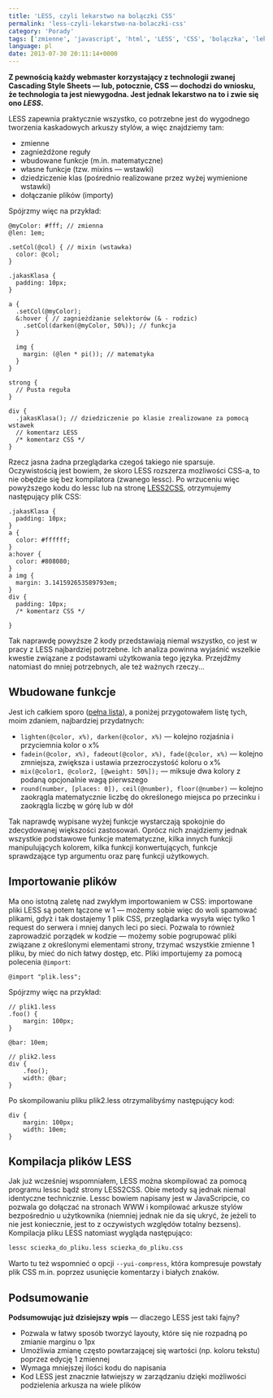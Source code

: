 ```yaml
---
title: 'LESS, czyli lekarstwo na bolączki CSS'
permalink: 'less-czyli-lekarstwo-na-bolaczki-css'
category: 'Porady'
tags: ['zmienne', 'javascript', 'html', 'LESS', 'CSS', 'bolączka', 'lekarstwo', 'style', 'webmastering', 'arkusze', 'funkcje', 'dziedziczenie', 'importowanie', 'WWW', 'kompresja']
language: pl
date: 2013-07-30 20:11:14+0000
---
```


**Z pewnością każdy webmaster korzystający z technologii zwanej Cascading Style Sheets — lub, potocznie, CSS — dochodzi do wniosku, że technologia ta jest niewygodna. Jest jednak lekarstwo na to i zwie się ono _LESS_.**

LESS zapewnia praktycznie wszystko, co potrzebne jest do wygodnego tworzenia kaskadowych arkuszy stylów, a więc znajdziemy tam:

- zmienne
- zagnieżdżone reguły
- wbudowane funkcje (m.in. matematyczne)
- własne funkcje (tzw. mixins — wstawki)
- dziedziczenie klas (pośrednio realizowane przez wyżej wymienione wstawki)
- dołączanie plików (importy)

Spójrzmy więc na przykład:

```less
@myColor: #fff; // zmienna
@len: 1em;

.setCol(@col) { // mixin (wstawka)
  color: @col;
}

.jakasKlasa {
  padding: 10px;
}

a {
  .setCol(@myColor);
  &:hover { // zagnieżdżanie selektorów (& - rodzic)
    .setCol(darken(@myColor, 50%)); // funkcja
  }

  img {
    margin: (@len * pi()); // matematyka
  }
}

strong {
  // Pusta reguła
}

div {
  .jakasKlasa(); // dziedziczenie po klasie zrealizowane za pomocą wstawek
  // komentarz LESS
  /* komentarz CSS */
}
```

Rzecz jasna żadna przeglądarka czegoś takiego nie sparsuje. Oczywistością jest bowiem, że skoro LESS rozszerza możliwości CSS-a, to nie obędzie się bez kompilatora (zwanego lessc). Po wrzuceniu więc powyższego kodu do lessc lub na stronę [LESS2CSS](http://less2css.org/), otrzymujemy następujący plik CSS:

```less
.jakasKlasa {
  padding: 10px;
}
a {
  color: #ffffff;
}
a:hover {
  color: #808080;
}
a img {
  margin: 3.141592653589793em;
}
div {
  padding: 10px;
  /* komentarz CSS */

}
```

Tak naprawdę powyższe 2 kody przedstawiają niemal wszystko, co jest w pracy z LESS najbardziej potrzebne. Ich analiza powinna wyjaśnić wszelkie kwestie związane z podstawami użytkowania tego języka. Przejdźmy natomiast do mniej potrzebnych, ale też ważnych rzeczy...

## Wbudowane funkcje

Jest ich całkiem sporo ([pełna lista](http://lesscss.org/#reference)), a poniżej przygotowałem listę tych, moim zdaniem, najbardziej przydatnych:

- `lighten(@color, x%), darken(@color, x%)` — kolejno rozjaśnia i przyciemnia kolor o x%
- `fadein(@color, x%), fadeout(@color, x%), fade(@color, x%)` — kolejno zmniejsza, zwiększa i ustawia przezroczystość koloru o x%
- `mix(@color1, @color2, [@weight: 50%]);` — miksuje dwa kolory z podaną opcjonalnie wagą pierwszego
- `round(number, [places: 0]), ceil(@number), floor(@number)` — kolejno zaokrągla matematycznie liczbę do określonego miejsca po przecinku i zaokrągla liczbę w górę lub w dół

Tak naprawdę wypisane wyżej funkcje wystarczają spokojnie do zdecydowanej większości zastosowań. Oprócz nich znajdziemy jednak wszystkie podstawowe funkcje matematyczne, kilka innych funkcji manipulujących kolorem, kilka funkcji konwertujących, funkcje sprawdzające typ argumentu oraz parę funkcji użytkowych.

## Importowanie plików

Ma ono istotną zaletę nad zwykłym importowaniem w CSS: importowane pliki LESS są potem łączone w 1 — możemy sobie więc do woli spamować plikami, gdyż i tak dostajemy 1 plik CSS, przeglądarka wysyła więc tylko 1 request do serwera i mniej danych leci po sieci. Pozwala to również zaprowadzić porządek w kodzie — możemy sobie pogrupować pliki związane z określonymi elementami strony, trzymać wszystkie zmienne 1 pliku, by mieć do nich łatwy dostęp, etc. Pliki importujemy za pomocą polecenia `@import`:

```less
@import "plik.less";
```

Spójrzmy więc na przykład:

```less
// plik1.less
.foo() {
    margin: 100px;
}

@bar: 10em;
```

```less
// plik2.less
div {
    .foo();
    width: @bar;
}
```

Po skompilowaniu pliku plik2.less otrzymalibyśmy następujący kod:

```less
div {
    margin: 100px;
    width: 10em;
}
```

## Kompilacja plików LESS

Jak już wcześniej wspomniałem, LESS można skompilować za pomocą programu lessc bądź strony LESS2CSS. Obie metody są jednak niemal identyczne technicznie. Lessc bowiem napisany jest w JavaScripcie, co pozwala go dołączać na stronach WWW i kompilować arkusze stylów bezpośrednio u użytkownika (niemniej jednak nie da się ukryć, że jeżeli to nie jest koniecznie, jest to z oczywistych względów totalny bezsens). Kompilacja pliku LESS natomiast wygląda następująco:

```bash
lessc sciezka_do_pliku.less sciezka_do_pliku.css
```

Warto tu też wspomnieć o opcji `--yui-compress`, która kompresuje powstały plik CSS m.in. poprzez usunięcie komentarzy i białych znaków.

## Podsumowanie

**Podsumowując już dzisiejszy wpis** — dlaczego LESS jest taki fajny?

- Pozwala w łatwy sposób tworzyć layouty, które się nie rozpadną po zmianie marginu o 1px
- Umożliwia zmianę często powtarzającej się wartości (np. koloru tekstu) poprzez edycję 1 zmiennej
- Wymaga mniejszej ilości kodu do napisania
- Kod LESS jest znacznie łatwiejszy w zarządzaniu dzięki możliwości podzielenia arkusza na wiele plików
